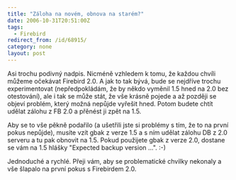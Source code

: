 ```yaml
---
title: "Záloha na novém, obnova na starém?"
date: 2006-10-31T20:51:00Z
tags:
  - Firebird
redirect_from: /id/68915/
category: none
layout: post
---
```

Asi trochu podivný nadpis. Nicméně vzhledem k tomu, že každou chvíli můžeme očekávat Firebird 2.0. A jak to tak bývá, bude se nejdříve trochu experimentovat (nepředpokládám, že by někdo vyměnil 1.5 hned na 2.0 bez otestování), ale i tak se může stát, že vše krásně pojede a až později se objeví problém, který možná nepůjde vyřešit hned. Potom budete chtít udělat zálohu z FB 2.0 a přěnést ji zpět na 1.5.

Aby se to vše pěkně podařilo (a ušetřili jste si problémy s tím, že to na první pokus nepůjde), musíte vzít gbak z verze 1.5 a s ním udělat zálohu DB z 2.0 serveru a tu pak obnovit na 1.5. Pokud použijete gbak z verze 2.0, dostane se vám na 1.5 hlášky "Expected backup version ...". :-)

Jednoduché a rychlé. Přeji vám, aby se problematické chvilky nekonaly a vše šlapalo na první pokus s Firebirdem 2.0.